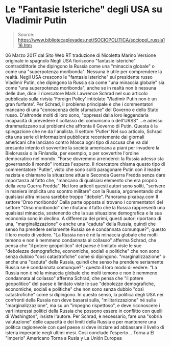 # Le "Fantasie Isteriche" degli USA su Vladimir Putin

> Source: https://www.bibliotecapleyades.net/SOCIOPOLITICA/sociopol_russia116.htm

06 Marzo 2017
dal Sito Web RT
traduzione di Nicoletta Marino
Versione originale in spagnolo
Negli USA fioriscono
"fantasie isteriche" contraddittorie
che dipingono la Russia come
una "minaccia globale" o come una "superpotenza moribonda".
Nessuna è utile
per comprendere la realtà.
Negli USA crescono le "fantasie isteriche" sul presidente russo Vladímir Putin, che dipingono la Russia sia come "una minaccia globale" sia come "una superpotenza moribonda", anche se in realtà non è nessuna delle due, dice il ricercatore Mark Lawrence Schrad nel suo articolo pubblicato sulla rivista 'Foreign Policy' intitolato 'Vladimir Putin non è un gran furfante'.
Per Schrad, il problema principale è che i commentatori mancano di una "conoscenza delle sfumature" del Governo e dello Stato russo.
D'altronde molti di loro sono,
"oppressi dalla loro leggendaria incapacità di prevedere il collasso del comunismo o dell'URSS"
...e adesso drammatizzano sui problemi che affronta il Governo di Putin. Questa è la spiegazione che ne da l'analista.
Il settore 'Putler'
Nel suo articolo, Schrad cita una serie di informazioni pubblicate recentemente dai giornali americani che lanciano contro Mosca ogni tipo di accusa che va dal presunto intento di sovvertire la società americana a piani per invadere la Bielorussia o la Finlandia, per esempio, o per sovvertire l'ordine democratico nel mondo.
"Forse dovremmo arrenderci: la Russia adesso sta governando il mondo" ironizza l'esperto.
Il ricercatore chiama questo tipo di commentatore 'Putler', visto che sono soliti paragonare Putin con il leader nazista e chiamano la situazione attuale Seconda Guerra Fredda senza dare importanza al fatto che,
"mancano di qualsiasi elemento che era proprio della vera Guerra Fredda".
Nei loro articoli questi autori sono soliti,
"scrivere in maniera implicita uno scontro militare" con la Russia, argomentando che qualsiasi altra misura sarebbe troppo "debole".
Panorama
pixabay.com
Il settore 'Orso moribondo'
Dalla parte opposta si trovano i commentatori del settore "Orso moribondo" che rifiutano il fatto che la Russia rappresenti una qualsiasi minaccia, sostenendo che la sua situazione demografica e la sua economia sono in declino.
A differenza dei primi, questi autori riportano di una,
"marginalizzazione" o anche una "caduta" della Russia, quindi che senso ha prendere seriamente Russia se è condannata comunque?"; questo il loro modo di vedere. "La Russia non è né la minaccia globale che molti temono e non è nemmeno condannata al collasso" afferma Schrad, che pensa che "il potere geopolitico" del paese è limitato viste le sue "debolezze demografiche, economiche, sociali e politiche" che non sono senza dubbio "così catastrofiche" come si dipingono.
"marginalizzazione" o anche una "caduta" della Russia, quindi che senso ha prendere seriamente Russia se è condannata comunque?"; questo il loro modo di vedere.
"La Russia non è né la minaccia globale che molti temono e non è nemmeno condannata al collasso" afferma Schrad, che pensa che "il potere geopolitico" del paese è limitato viste le sue "debolezze demografiche, economiche, sociali e politiche" che non sono senza dubbio "così catastrofiche" come si dipingono.
In questo senso, la politica degli USA nei confronti della Russia non deve basarsi sulla,
"militarizzazione" né sulla "marginalizzazione", ma su un "impegno rispettoso", e deve riconoscere i vari interessi politici della Russia che possono essere in conflitto con quelli di Washington", insiste l'autore.
Per Schrad, è necessario,
fare una "sobria valutazione" delle capacità e dei limiti della Russia e per mantenere una politica ragionevole con quel paese si deve iniziare ad abbassare il livello di isteria imperante negli ultimi mesi.
Così conclude l'esperto...
Torna a El "Imperio" Americano
Torna a Rusia y La Unión Europea
